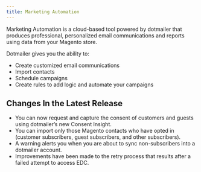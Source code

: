 ```yaml
---
title: Marketing Automation
---
```


Marketing Automation is a cloud-based tool powered by dotmailer that produces professional, personalized email communications and reports using data from your Magento store.

Dotmailer gives you the ability to:

* Create customized email communications
* Import contacts
* Schedule campaigns
* Create rules to add logic and automate your campaigns

## Changes In the Latest Release

* You can now request and capture the consent of customers and guests using dotmailer’s new Consent Insight.
* You can import only those Magento contacts who have opted in (customer subscribers, guest subscribers, and other subscribers).
* A warning alerts you when you are about to sync non-subscribers into a dotmailer account.
* Improvements have been made to the retry process that results after a failed attempt to access EDC.